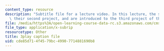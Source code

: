 ```yaml
---
content_type: resource
description: "Subtitle file for a lecture video. In this lecture, the students present\
  \ their second project, and are introduced to the third project of the class.\t\t"
file: /media/https%3A/open-learning-course-data-rc.s3.amazonaws.com/cms-611j-creating-video-games-fall-2014/cde85d714f4579bc49907714881690b8_MZSnYgdlV0A.srt
file_type: application/x-subrip
resourcetype: Other
title: 3play caption file
uid: cde85d71-4f45-79bc-4990-7714881690b8
---
```

